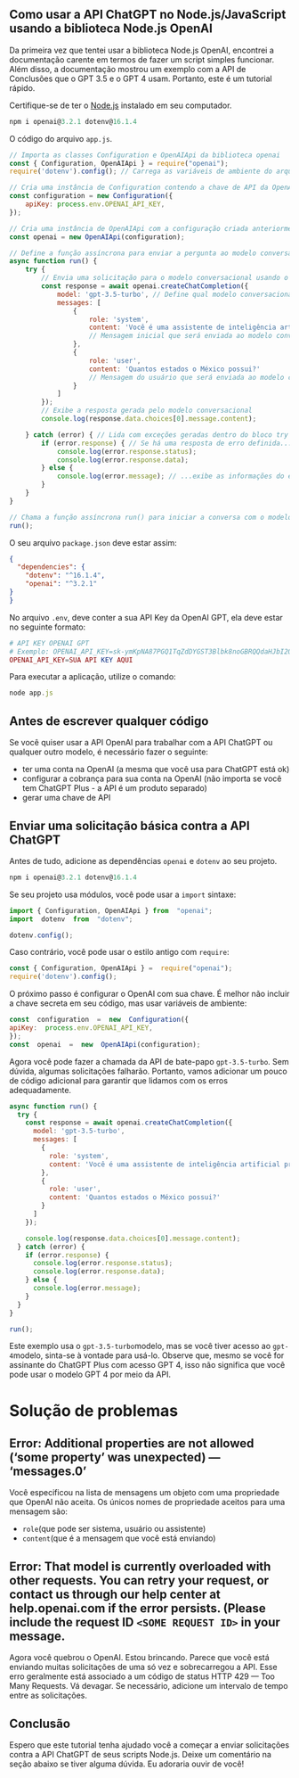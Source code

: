 ## Como usar a API ChatGPT no Node.js/JavaScript usando a biblioteca Node.js OpenAI

Da primeira vez que tentei usar a biblioteca Node.js OpenAI, encontrei a documentação carente em termos de fazer um script simples funcionar. Além disso, a documentação mostrou um exemplo com a API de Conclusões que o GPT 3.5 e o GPT 4 usam. Portanto, este é um tutorial rápido.

Certifique-se de ter o [Node.js](https://nodejs.org/) instalado em seu computador.

```javascript
npm i openai@3.2.1 dotenv@16.1.4
```
 O código do arquivo `app.js`.
```javascript
// Importa as classes Configuration e OpenAIApi da biblioteca openai
const { Configuration, OpenAIApi } = require("openai");
require('dotenv').config(); // Carrega as variáveis de ambiente do arquivo .env

// Cria uma instância de Configuration contendo a chave de API da OpenAI
const configuration = new Configuration({
    apiKey: process.env.OPENAI_API_KEY,
});

// Cria uma instância de OpenAIApi com a configuração criada anteriormente
const openai = new OpenAIApi(configuration);

// Define a função assíncrona para enviar a pergunta ao modelo conversacional
async function run() {
    try {
        // Envia uma solicitação para o modelo conversacional usando o método createChatCompletion
        const response = await openai.createChatCompletion({
            model: 'gpt-3.5-turbo', // Define qual modelo conversacional será utilizado
            messages: [
                {
                    role: 'system',
                    content: 'Você é uma assistente de inteligência artificial prestativa.' 
                    // Mensagem inicial que será enviada ao modelo conversacional, definindo seu papel
                },
                {
                    role: 'user',
                    content: 'Quantos estados o México possui?' 
                    // Mensagem do usuário que será enviada ao modelo conversacional
                }
            ]
        });
        // Exibe a resposta gerada pelo modelo conversacional
        console.log(response.data.choices[0].message.content);

    } catch (error) { // Lida com exceções geradas dentro do bloco try
        if (error.response) { // Se há uma resposta de erro definida...
            console.log(error.response.status);
            console.log(error.response.data);
        } else {
            console.log(error.message); // ...exibe as informações do erro obtido
        }
    }
}

// Chama a função assíncrona run() para iniciar a conversa com o modelo conversacional GPT-3 da OpenAI
run(); 
``` 
O seu arquivo `package.json` deve estar assim:
```json
{
  "dependencies": {
    "dotenv": "^16.1.4",
    "openai": "^3.2.1"
}
}
```
No arquivo `.env`, deve conter a sua API Key da OpenAI GPT, ela deve estar no seguinte formato:

```php
# API KEY OPENAI GPT
# Exemplo: OPENAI_API_KEY=sk-ymKpNA87PGQ1TqZdDYGST3Blbk8noGBRQQdaHJbI2QU98Taz
OPENAI_API_KEY=SUA API KEY AQUI
```
Para executar a aplicação, utilize o comando:
```javascript
node app.js
```

## Antes de escrever qualquer código

Se você quiser usar a API OpenAI para trabalhar com a API ChatGPT ou qualquer outro modelo, é necessário fazer o seguinte:

-   ter uma conta na OpenAI (a mesma que você usa para ChatGPT está ok)
-   configurar a cobrança para sua conta na OpenAI (não importa se você tem ChatGPT Plus - a API é um produto separado)
-   gerar uma chave de API


 

## Enviar uma solicitação básica contra a API ChatGPT

Antes de tudo, adicione as dependências   `openai`  e  `dotenv` ao seu projeto.

```javascript 
npm i openai@3.2.1 dotenv@16.1.4
```

Se seu projeto usa módulos, você pode usar a `import` sintaxe:
```javascript
import { Configuration, OpenAIApi } from  "openai";
import  dotenv  from  "dotenv";

dotenv.config();
```
Caso contrário, você pode usar o estilo antigo com `require`:
```javascript
const { Configuration, OpenAIApi } =  require("openai");
require('dotenv').config();
```


O próximo passo é configurar o OpenAI com sua chave. É melhor não incluir a chave secreta em seu código, mas usar variáveis ​​de ambiente:
```javascript
const  configuration  =  new  Configuration({
apiKey:  process.env.OPENAI_API_KEY,
});
const  openai  =  new  OpenAIApi(configuration);
```
Agora você pode fazer a chamada da API  de bate-papo `gpt-3.5-turbo`.
Sem dúvida, algumas solicitações falharão. Portanto, vamos adicionar um pouco de código adicional para garantir que lidamos com os erros adequadamente.
```javascript
async function run() {
  try {
    const response = await openai.createChatCompletion({
      model: 'gpt-3.5-turbo',
      messages: [
        {
          role: 'system',
          content: 'Você é uma assistente de inteligência artificial prestativa.'
        },
        {
          role: 'user',
          content: 'Quantos estados o México possui?'
        }
      ]
    });

    console.log(response.data.choices[0].message.content);
  } catch (error) {
    if (error.response) {
      console.log(error.response.status);
      console.log(error.response.data);
    } else {
      console.log(error.message);
    }
  }
}

run();

```
Este exemplo usa o `gpt-3.5-turbo`modelo, mas se você tiver acesso ao `gpt-4`modelo, sinta-se à vontade para usá-lo. Observe que, mesmo se você for assinante do ChatGPT Plus com acesso GPT 4, isso não significa que você pode usar o modelo GPT 4 por meio da API.


# Solução de problemas

## Error: Additional properties are not allowed (‘some property’ was unexpected) — ‘messages.0’

Você especificou na lista de mensagens um objeto com uma propriedade que OpenAI não aceita. Os únicos nomes de propriedade aceitos para uma mensagem são:

-   `role`(que pode ser sistema, usuário ou assistente)
-   `content`(que é a mensagem que você está enviando)

## Error: That model is currently overloaded with other requests. You can retry your request, or contact us through our help center at help.openai.com if the error persists. (Please include the request ID `<SOME REQUEST ID>` in your message.

Agora você quebrou o OpenAI. Estou brincando. Parece que você está enviando muitas solicitações de uma só vez e sobrecarregou a API. Esse erro geralmente está associado a um código de status HTTP 429 — Too Many Requests. Vá devagar. Se necessário, adicione um intervalo de tempo entre as solicitações.

## Conclusão

Espero que este tutorial tenha ajudado você a começar a enviar solicitações contra a API ChatGPT de seus scripts Node.js. Deixe um comentário na seção abaixo se tiver alguma dúvida. Eu adoraria ouvir de você!
